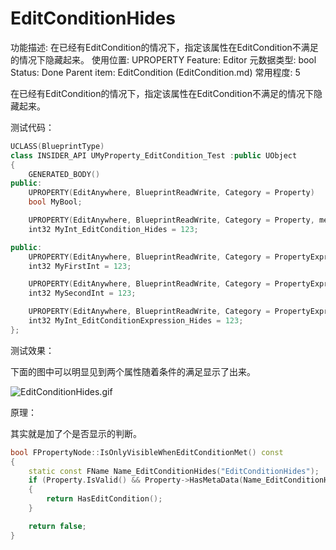 # EditConditionHides

功能描述: 在已经有EditCondition的情况下，指定该属性在EditCondition不满足的情况下隐藏起来。
使用位置: UPROPERTY
Feature: Editor
元数据类型: bool
Status: Done
Parent item: EditCondition (EditCondition.md)
常用程度: 5

在已经有EditCondition的情况下，指定该属性在EditCondition不满足的情况下隐藏起来。

测试代码：

```cpp
UCLASS(BlueprintType)
class INSIDER_API UMyProperty_EditCondition_Test :public UObject
{
	GENERATED_BODY()
public:
	UPROPERTY(EditAnywhere, BlueprintReadWrite, Category = Property)
	bool MyBool;

	UPROPERTY(EditAnywhere, BlueprintReadWrite, Category = Property, meta = (EditConditionHides, EditCondition = "MyBool"))
	int32 MyInt_EditCondition_Hides = 123;

public:
	UPROPERTY(EditAnywhere, BlueprintReadWrite, Category = PropertyExpression)
	int32 MyFirstInt = 123;

	UPROPERTY(EditAnywhere, BlueprintReadWrite, Category = PropertyExpression)
	int32 MySecondInt = 123;

	UPROPERTY(EditAnywhere, BlueprintReadWrite, Category = PropertyExpression, meta = (EditConditionHides, EditCondition = "(MyFirstInt+MySecondInt)==500"))
	int32 MyInt_EditConditionExpression_Hides = 123;
};
```

测试效果：

下面的图中可以明显见到两个属性随着条件的满足显示了出来。

![EditConditionHides.gif](EditConditionHides/EditConditionHides.gif)

原理：

其实就是加了个是否显示的判断。

```cpp
bool FPropertyNode::IsOnlyVisibleWhenEditConditionMet() const
{
	static const FName Name_EditConditionHides("EditConditionHides");
	if (Property.IsValid() && Property->HasMetaData(Name_EditConditionHides))
	{
		return HasEditCondition();
	}

	return false;
}
```